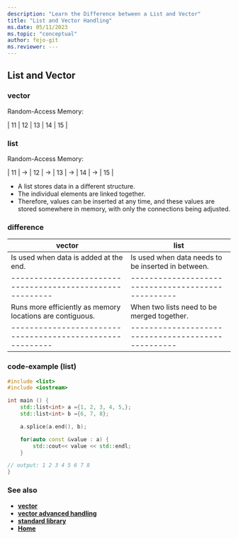 ```yaml
---
description: "Learn the Difference between a List and Vector"
title: "List and Vector Handling"
ms.date: 05/11/2023
ms.topic: "conceptual"
author: fejo-git
ms.reviewer: ---
---
```


## List and Vector

### vector

Random-Access Memory:

| 11 | 12 | 13 | 14 | 15 |

### list

Random-Access Memory:

| 11 | → | 12 | → | 13 | → | 14 | → | 15 |

- A list stores data in a different structure.
- The individual elements are linked together.
- Therefore, values can be inserted at any time, and these values are stored somewhere in memory, with only the connections being adjusted.

### difference

| vector                                                    | list                                               |
| --------------------------------------------------------- | -------------------------------------------------- |
| Is used when data is added at the end.                    | Is used when data needs to be inserted in between. |
| --------------------------------------------------------- | -------------------------------------------------- |
| Runs more efficiently as memory locations are contiguous. | When two lists need to be merged together.         |
| --------------------------------------------------------- | -------------------------------------------------- |

### code-example (list)

```cpp
#include <list>
#include <iostream>

int main () {
    std::list<int> a ={1, 2, 3, 4, 5,};
    std::list<int> b ={6, 7, 8};

    a.splice(a.end(), b);

    for(auto const &value : a) {
        std::cout<< value << std::endl;
    }

// output: 1 2 3 4 5 6 7 8
}

```

### See also

- **[vector](../docs/vector.md)**
- **[vector advanced handling](../docs/vector_advanced_handling.md)**
- **[standard library](../docs/standard_library_overview.md)**
- **[Home](../README.md)**
